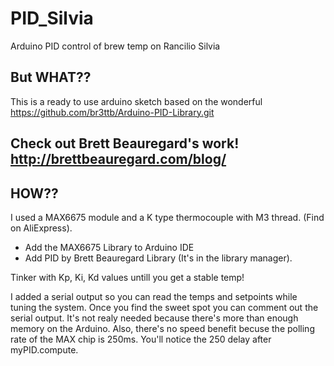 # PID_Silvia
Arduino PID control of brew temp on Rancilio Silvia

## But WHAT??
This is a ready to use arduino sketch based on the wonderful https://github.com/br3ttb/Arduino-PID-Library.git

## Check out Brett Beauregard's work! http://brettbeauregard.com/blog/

## HOW??
I used a MAX6675 module and a K type thermocouple with M3 thread. (Find on AliExpress).
* Add the MAX6675 Library to Arduino IDE
* Add PID by Brett Beauregard Library (It's in the library manager).

Tinker with Kp, Ki, Kd values untill you get a stable temp!

I added a serial output so you can read the temps and setpoints while tuning the system. Once you find the sweet spot you can comment out the serial output. It's not realy needed because there's more than enough memory on the Arduino. Also, there's no speed benefit becuse the polling rate of the MAX chip is 250ms. You'll notice the 250 delay after myPID.compute.